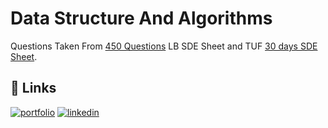 
# Data Structure And Algorithms

Questions Taken From [450 Questions](https://450-dsa-tracker.netlify.app/) LB SDE Sheet and TUF [30 days SDE Sheet](https://docs.google.com/document/d/1SM92efk8oDl8nyVw8NHPnbGexTS9W-1gmTEYfEurLWQ/preview?pru=AAABc8RC430*Z5nI-9fURUiirLmYoBrhUw).





## 🔗 Links
[![portfolio](https://img.shields.io/badge/my_portfolio-000?style=for-the-badge&logo=ko-fi&logoColor=white)](https://bhishitdave.tech/)
[![linkedin](https://img.shields.io/badge/linkedin-0A66C2?style=for-the-badge&logo=linkedin&logoColor=white)](https://www.linkedin.com/in/bhishit-dave-a82908187/)


  
